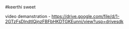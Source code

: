 #keerthi sweet 

video demanstration - https://drive.google.com/file/d/1-2GTzFsDlndtIQjnzFBFbHKDTGKEunni/view?usp=drivesdk
